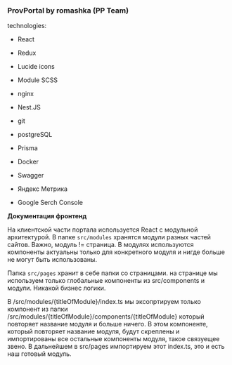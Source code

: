 ### **ProvPortal by romashka (PP Team)**

technologies:

- React
- Redux
- Lucide icons
- Module SCSS
- nginx

- Nest.JS
- git
- postgreSQL
- Prisma
- Docker
- Swagger

- Яндекс Метрика
- Google Serch Console

**Документация фронтенд**

На клиентской части портала используется React с модульной архитектурой. В папке `src/modules` хранятся модули разных частей сайтов. Важно, модуль != страница. В модулях используются компоненты актуальны только для конкретного модуля и нигде больше не могут быть использованы.

Папка `src/pages` хранит в себе папки со страницами. на странице мы используем только глобальные компоненты из src/components и модули. Никакой бизнес логики.

В /src/modules/{titleOfModule}/index.ts мы эксопртируем только компонент из папки /src/modules/{titleOfModule}/components/{titleOfModule} который повторяет название модуля и больше ничего. В этом компоненте, который повторяет название модуля, будут скреплены и импортированы все остальные компоненты модуля, такое связуещее звено. В дальнейшем в src/pages импортируем этот index.ts, это и есть наш готовый модуль.
